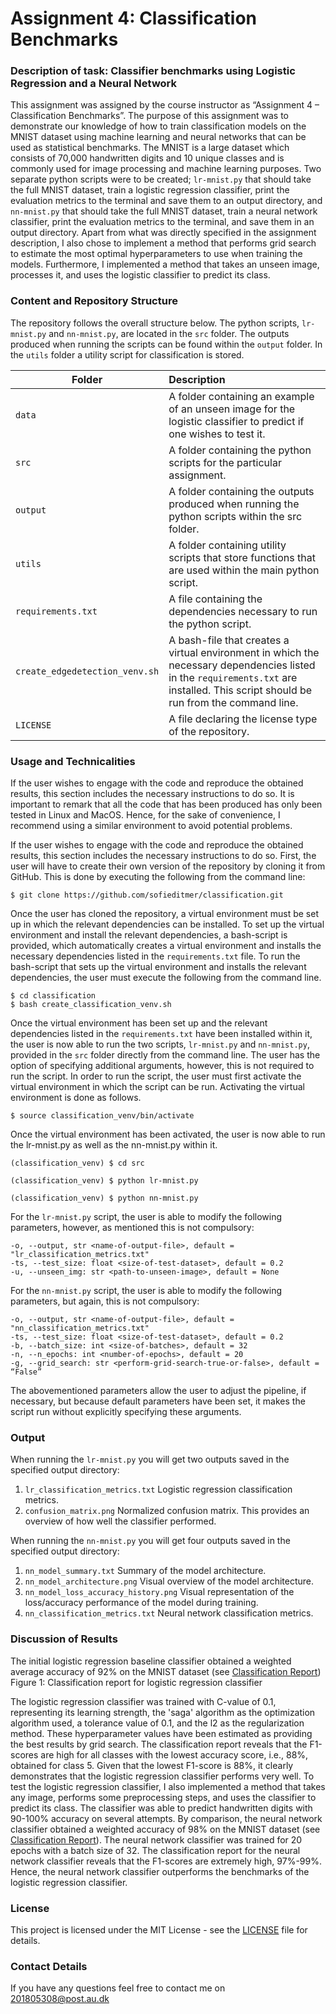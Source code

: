 # Assignment 4: Classification Benchmarks

### Description of task: Classifier benchmarks using Logistic Regression and a Neural Network <br>
This assignment was assigned by the course instructor as “Assignment 4 – Classification Benchmarks”. The purpose of this assignment was to demonstrate our knowledge of how to train classification models on the MNIST dataset using machine learning and neural networks that can be used as statistical benchmarks. The MNIST is a large dataset which consists of 70,000 handwritten digits and 10 unique classes and is commonly used for image processing and machine learning purposes. Two separate python scripts were to be created; ```lr-mnist.py``` that should take the full MNIST dataset, train a logistic regression classifier, print the evaluation metrics to the terminal and save them to an output directory, and ```nn-mnist.py``` that should take the full MNIST dataset, train a neural network classifier, print the evaluation metrics to the terminal, and save them in an output directory. 
Apart from what was directly specified in the assignment description, I also chose to implement a method that performs grid search to estimate the most optimal hyperparameters to use when training the models.  Furthermore, I implemented a method that takes an unseen image, processes it, and uses the logistic classifier to predict its class. 

### Content and Repository Structure <br>

The repository follows the overall structure below. The python scripts, ```lr-mnist.py``` and ```nn-mnist.py```, are located in the ```src``` folder. The outputs produced when running the scripts can be found within the ```output``` folder. In the ```utils``` folder a utility script for classification is stored.

| Folder | Description|
|--------|:-----------|
| ```data``` | A folder containing an example of an unseen image for the logistic classifier to predict if one wishes to test it. 
| ```src``` | A folder containing the python scripts for the particular assignment.
| ```output``` | A folder containing the outputs produced when running the python scripts within the src folder.
| ```utils``` | A folder containing utility scripts that store functions that are used within the main python script.
| ```requirements.txt```| A file containing the dependencies necessary to run the python script.
| ```create_edgedetection_venv.sh```| A bash-file that creates a virtual environment in which the necessary dependencies listed in the ```requirements.txt``` are installed. This script should be run from the command line.
| ```LICENSE``` | A file declaring the license type of the repository.


### Usage and Technicalities <br>
If the user wishes to engage with the code and reproduce the obtained results, this section includes the necessary instructions to do so. It is important to remark that all the code that has been produced has only been tested in Linux and MacOS. Hence, for the sake of convenience, I recommend using a similar environment to avoid potential problems. <br>

If the user wishes to engage with the code and reproduce the obtained results, this section includes the necessary instructions to do so. First, the user will have to create their own version of the repository by cloning it from GitHub. This is done by executing the following from the command line: 

```
$ git clone https://github.com/sofieditmer/classification.git
```

Once the user has cloned the repository, a virtual environment must be set up in which the relevant dependencies can be installed. To set up the virtual environment and install the relevant dependencies, a bash-script is provided, which automatically creates a virtual environment and installs the necessary dependencies listed in the ```requirements.txt``` file. To run the bash-script that sets up the virtual environment and installs the relevant dependencies, the user must execute the following from the command line. 

```
$ cd classification
$ bash create_classification_venv.sh 
```

Once the virtual environment has been set up and the relevant dependencies listed in the ```requirements.txt``` have been installed within it, the user is now able to run the two scripts, ```lr-mnist.py``` and ```nn-mnist.py```, provided in the ```src``` folder directly from the command line. The user has the option of specifying additional arguments, however, this is not required to run the script. In order to run the script, the user must first activate the virtual environment in which the script can be run. Activating the virtual environment is done as follows.

```
$ source classification_venv/bin/activate
```

Once the virtual environment has been activated, the user is now able to run the lr-mnist.py as well as the nn-mnist.py within it.

```
(classification_venv) $ cd src

(classification_venv) $ python lr-mnist.py

(classification_venv) $ python nn-mnist.py
```

For the ```lr-mnist.py``` script, the user is able to modify the following parameters, however, as mentioned this is not compulsory:

```
-o, --output, str <name-of-output-file>, default = "lr_classification_metrics.txt"
-ts, --test_size: float <size-of-test-dataset>, default = 0.2
-u, --unseen_img: str <path-to-unseen-image>, default = None
```

For the ```nn-mnist.py``` script, the user is able to modify the following parameters, but again, this is not compulsory:

```
-o, --output, str <name-of-output-file>, default = "nn_classification_metrics.txt"
-ts, --test_size: float <size-of-test-dataset>, default = 0.2
-b, --batch_size: int <size-of-batches>, default = 32
-n, --n_epochs: int <number-of-epochs>, default = 20
-g, --grid_search: str <perform-grid-search-true-or-false>, default = “False”
```

The abovementioned parameters allow the user to adjust the pipeline, if necessary, but because default parameters have been set, it makes the script run without explicitly specifying these arguments.  


### Output <br>
When running the ```lr-mnist.py``` you will get two outputs saved in the specified output directory:
1. ```lr_classification_metrics.txt``` Logistic regression classification metrics.
2. ```confusion_matrix.png``` Normalized confusion matrix. This provides an overview of how well the classifier performed. 

When running the ```nn-mnist.py``` you will get four outputs saved in the specified output directory:
1. ```nn_model_summary.txt``` Summary of the model architecture.
2. ```nn_model_architecture.png``` Visual overview of the model architecture.
3. ```nn_model_loss_accuracy_history.png``` Visual representation of the loss/accuracy performance of the model during training. 
4. ```nn_classification_metrics.txt``` Neural network classification metrics.

### Discussion of Results
The initial logistic regression baseline classifier obtained a weighted average accuracy of 92% on the MNIST dataset (see [Classification Report](https://github.com/sofieditmer/classification/blob/main/output/lr_classification_metrics.txt))
Figure 1: Classification report for logistic regression classifier

The logistic regression classifier was trained with C-value of 0.1, representing its learning strength, the 'saga' algorithm as the optimization algorithm used, a tolerance value of 0.1, and the l2 as the regularization method. These hyperparameter values have been estimated as providing the best results by grid search. The classification report reveals that the F1-scores are high for all classes with the lowest accuracy score, i.e., 88%, obtained for class 5. Given that the lowest F1-score is 88%, it clearly demonstrates that the logistic regression classifier performs very well. 
To test the logistic regression classifier, I also implemented a method that takes any image, performs some preprocessing steps, and uses the classifier to predict its class. The classifier was able to predict handwritten digits with 90-100% accuracy on several attempts. 
By comparison, the neural network classifier obtained a weighted accuracy of 98% on the MNIST dataset (see [Classification Report](https://github.com/sofieditmer/classification/blob/main/output/nn_classification_metrics.txt)).  The neural network classifier was trained for 20 epochs with a batch size of 32. The classification report for the neural network classifier reveals that the F1-scores are extremely high, 97%-99%. Hence, the neural network classifier outperforms the benchmarks of the logistic regression classifier. 

### License <br>
This project is licensed under the MIT License - see the [LICENSE](https://github.com/sofieditmer/classification/blob/main/LICENSE) file for details.

### Contact Details <br>
If you have any questions feel free to contact me on [201805308@post.au.dk](201805308@post.au.dk)

